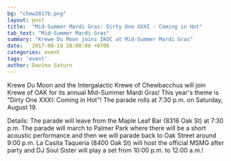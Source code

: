 ```yaml
---
bg: "chew2017b.png"
layout: post
title:  "Mid-Summer Mardi Gras: Dirty One XXXI - Coming in Hot"
tab_text: "Mid-Summer Mardi Gras"
summary: "Krewe Du Moon joins IKOC at Mid-Summer Mardi Gras"
date:   2017-08-19 20:00:00 +0700
categories: event
tags: 'event'
author: Davina Saturn
---
```


Krewe Du Moon and the Intergalactic Krewe of Chewbacchus will join Krewe of OAK for its annual Mid-Summer Mardi Gras! This year's theme is "Dirty One XXXI: Coming in Hot"! The parade rolls at 7:30 p.m. on Saturday, August 19.

Details: The parade will leave from the Maple Leaf Bar (8316 Oak St) at 7:30 p.m.
The parade will march to Palmer Park where there will be a short acoustic performance and then we will parade back to Oak Street around 9:00 p.m.
La Casita Taqueria (8400 Oak St) will host the official MSMG after party and DJ Soul Sister will play a set from 10:00 p.m. to 12:00 a.m.!
